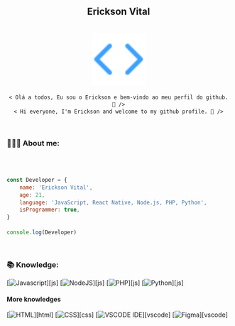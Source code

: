 <div style="display: inline_block" align="center">
  <h2> Erickson Vital </h2>
</div>

<div><br>
  <div style="display: inline_block" align="center">
    <a href="#"><img src="./code-icon.svg" height="120em"/></a>

    < Olá a todos, Eu sou o Erickson e bem-vindo ao meu perfil do github. 🚀 />
    < Hi everyone, I'm Erickson and welcome to my github profile. 🚀 />
  </div>
</div>

</br>

### 👨🏻‍💻 About me:

</br>

```javascript

const Developer = {
    name: 'Erickson Vital',
    age: 21,
    language: 'JavaScript, React Native, Node.js, PHP, Python', 
    isProgrammer: true,
}

console.log(Developer)
```

</br>

### 📚 Knowledge:

[<img height="32em" alt="Javascript" src="https://www.svgrepo.com/show/349419/javascript.svg" />][js]
[<img height="32em" alt="NodeJS" src="https://www.svgrepo.com/show/303658/nodejs-1-logo.svg" />][js]
[<img height="32em" alt="PHP" src="https://www.svgrepo.com/show/349474/php.svg" />][js]
[<img height="32em" alt="Python" src="https://www.svgrepo.com/show/354238/python.svg" />][js]


#### More knowledges

[<img height="32em" alt="HTML" src="https://www.svgrepo.com/show/349402/html5.svg" />][html]
[<img height="32em" alt="CSS" src="https://www.svgrepo.com/show/349330/css3.svg" />][css]
[<img height="32em" alt="VSCODE IDE" src="https://www.svgrepo.com/show/374171/vscode.svg" />][vscode]
[<img height="32em" alt="Figma" src="https://www.svgrepo.com/show/354987/figma.svg" />][vscode]
